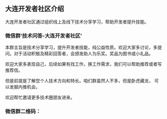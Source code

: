 ## 大连开发者社区介绍


大连开发者社区通过组织线上及线下技术分享学习，帮助开发者提升技能。



### 微信群‘技术问答-大连开发者社区’


本群主旨是技术分享学习，提升开发者技能，纯公益性质。欢迎大家多讨论，多提问。对于活动积极及精彩回答者，会颁发助人为乐奖。奖品为图书或小礼品。

欢迎大家多表现自己，后续如果有找工作，换工作需求，我们可以帮助推荐或者写推荐信。

但是前提是了解您个人技术方向和特长。咱们群虽然人不多，但是卧虎藏龙， 可以发掘内推机会。

欢迎帮忙邀请更多技术圈朋友进来。


### 微信群二维码：











